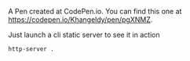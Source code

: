 A Pen created at CodePen.io. You can find this one at https://codepen.io/Khangeldy/pen/pgXNMZ.

Just launch a cli static server to see it in action

```bash
http-server .
```
